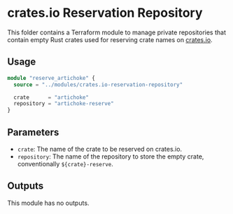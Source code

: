 # crates.io Reservation Repository

This folder contains a Terraform module to manage private repositories that
contain empty Rust crates used for reserving crate names on [crates.io].

[crates.io]: https://crates.io/

## Usage

```terraform
module "reserve_artichoke" {
  source = "../modules/crates.io-reservation-repository"

  crate      = "artichoke"
  repository = "artichoke-reserve"
}
```

## Parameters

- `crate`: The name of the crate to be reserved on crates.io.
- `repository`: The name of the repository to store the empty crate,
  conventionally `${crate}-reserve`.

## Outputs

This module has no outputs.
